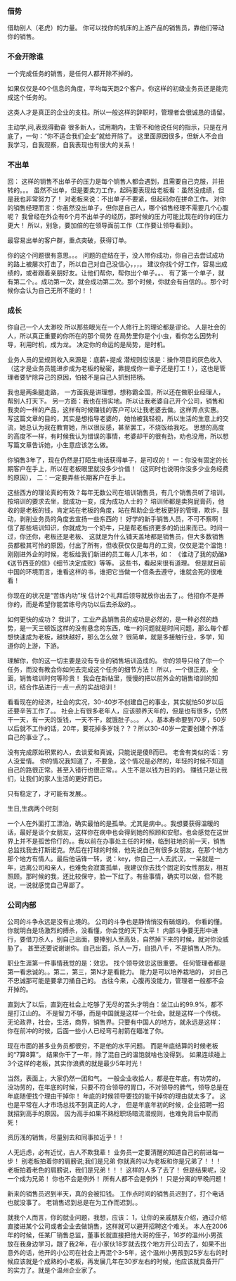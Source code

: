 ### 借势
借助别人（老虎）的力量。 你可以找你的机床的上游产品的销售员，靠他们带动你的销售。



### 不会开除谁
一个完成任务的销售，是任何人都开除不掉的。

如果仅仅是40个信息的角度，平均每天跑2个客户。你这样的初级业务员还是能完成这个任务的。

这类人才是真正的企业的支柱。所以一般这样的辞职时，管理者会很诚恳的请留。

主动学,问,表现得勤奋
很多新人，试用期内，主管不和他说任何的指示，只是在月底了，一句：“你不适合我们企业”就给开除了。 这里面原因很多，但新人不会自我学习，自我观察，自我表现也有很大的关系！






### 不出单
回： 这样的销售不出单子的压力是每个销售人都会遇到，且需要自己克服，并扭转的。。。 虽然不出单，但是要卖力工作，起码要表现给老板看：虽然没成绩，但是我也非常努力了！ 对老板来说：不出单子不要紧，但起码你在拼命工作。 对你的销售经理而言：你虽然没出单子，但你是自己人，哪个销售经理不需要几个心腹呢？ 我曾经在外企有6个月不出单子的经历，那时候的压力可能比现在的你的压力更大！ 所以，别急，要加倍的在领导面前工作（工作要让领导看到）。

最容易出单的客户群，重点突破，获得订单。

你的这个问题很有意思。。。 问题的症结在于，没人带你成功，你自己去尝试成功的路上被屡次打击了，所以自己对自己没信心，，，。 建议你找个好工作，容易出成绩的，或者跟着亲朋好友。让他们帮你，帮你出个单子。。、 有了第一个单子，就有第二个。。成功第一次，就会成功第二次。那个时候，你就会有自信的。。那个时候你会认为自己无所不能的！！





### 成长
你自己一个人太渺校 所以那些眼光在一个人修行上的理论都是谬论。 人是社会的人，所以真正重要的你所在的那个局势 在局势里你是个小虫，看你怎么因势利导，利用时机，成为龙。 决定你的命运的是局势，是时机。

业务人员的显规则收入来源是：底薪+提成 
潜规则应该是：操作项目的灰色收入（这才是业务员能进步成为老板的秘密，靠提成你一辈子还是打工！），这也是管理者要铲除异己的原因，怕被不是自己人抓到把柄。

我也是两条腿走路， 一方面我是讲理想，想称霸全国，所以还在做职业经理人，帮别人打天下。 另一方面：我也在捞实地。所以让我老婆自己开个公司，销售和我卖的一样的产品，这样有时候赚钱的客户可以让我老婆去做。这样弄点实惠。 写这篇文章的目的，其实是想指导老婆的，她怕被我轻视，所以生活的生意上的交流，她总认为我在教育她，所以很反感，甚至罢工，不烧饭给我吃。 思想的高度的高度不一样，有时候我认为错误的事情，老婆却干的很有劲，劝也没用，所以想写篇文章告诉她，小生意应该怎么做。

你销售3年了，现在仍然是打陌生电话获得单子，是可叹的！ 一：你没有固定的长期客户在手上，所以在老板眼里就没多少价值！（这同时也说明你没多少业务经费的原因）， 二：一定要弄些长期客户在手上。

这些西方的理论真的有效？每年无数公司在培训销售员，有几个销售员听了培训，按培训的要求去坐，就成功一变，成为成功人士的？ 培训师都是卖狗屁膏药，他收的是老板的钱，肯定站在老板的角度，站在帮助企业老板更好的管理，欺诈，鼓动，剥削业务员的角度去宣扬一些东西的！ 好学的新手销售人员，不可不察啊！ 信了那些培训知识，你就成为一个奶牛，只是帮老板挤更多的奶出来而已。时间一过，你还你，老板还是老板、 这就是为什么铺天盖地都是销售员，但大多数销售员都极其可怜的原因，付出了所有，但收获仅仅是每月的工资，仅仅是混个温饱！刚刚进外企的时候，老板给我们新进的员工每人几本书，如： 《谁动了我的奶酪》《送节西亚的信》《细节决定成败》等等。 这些书，看起来很有道理。 但是就目前中国的环境而言，谁看这样的书，谁把它当做一个信条去遵守，谁就会死的很难看！

你现在的状况是“苦练内功”埃 估计2个礼拜后领导就放你出去了，。他招你不是养你的，而是希望你能苦练号内功以后去杀敌的。。

如何更快的成功？ 我讲了，工业产品销售员的成功是必然的，是一种必然的趋势，是一天三顿饭这样的没有悬念的东西，唯一的问题就是时间问题，那么每个都想快速成为老板，越快越好，那么怎么做？ 很简单，就是多接触行业，多学，知道你的上游，下游。

理解你，你的这一切主要是没有专业的销售培训造成的。 你的领导只给了你一个任务，而没有教会你如何去完成这个任务的细节方法！ 所以，一个很正规，全面，销售培训时何等珍贵！ 我会在新帖里，慢慢的把以前外企的销售培训的知识，结合作品进行一点一点的实战培训！

看看现在的经济，社会的实况，30-40岁不创建自己的事业，其实就怕50岁以后还要辛苦工作了。。 社会上有很多老年人，应该颐养天年的，但是也有很多，仍然干一天，有一天的饭钱，一天不干，就饿肚子。。。 人，基本寿命要到70岁，50岁以后就不工作的话，20年，要花掉多岁钱？？？所以30-40岁一定要创建个养活自己的事业了。。

没有完成原始积累的人，去谈爱和真诚，只能说是傻B而已。 老舍有类似的话：穷人没爱情。
你的情况我知道了，不要急，这个情况是必然的，年轻的时候不知道自己的路很正常。甚至入错行也很正常。。人生不是以钱为目的的。 赚钱只是让我们，让我们的家人生活的更好而已。

只有稳定了，才可能有发展。。

生日,生病两个时刻

一个人在外面打工漂泊，确实最怕的是孤单。尤其是病中。。我想要获得温暖的话，最好是谈个女朋友，这样你在病中也会得到她的照顾和安慰。也会感觉在这世界上并不是孤苦伶仃的。。我以前在办事处主任的时候，临到驻地的前一天，销售总监找我去打斯诺克。然后在打球的时候，他先说自己有很多女朋友，在那个地方那个地方有情人。最后他话锋一转，说：key，你自己一人去武汉，一呆就是一年，远离公司和亲人，也难免会寂寞孤单，我建议你去找个固定的女性朋友，相互照顾。那时候的我，还比较保守，脸一下红了。有些事情，确实可以做，但不能说，一说就感觉自己卑鄙了。


### 公司内部
公司的斗争永远是没有止境的。 公司的斗争也是静悄悄没有硝烟的。 你看的懂。你就明白是场激烈的搏杀，没看懂，你会觉的天下太平！
内部斗争要无形中进行，要借刀杀人，别自己出面，要捧别人至高处，自然掉下来的时候，就对你没威胁了。 甚至还要说谢谢你。自己出面，杀人一万，自损八千，不是销售人所为。

职业生涯第一件事情我觉的是：效忠。 找个领导效忠这很重要。 任何管理者都是第一看忠诚的。。第二，第三，第N才是看能力。 能力是可以培养栽培的， 对自己不忠诚那可能是要拿刀捅自己的。 古往今来，心腹再没能力，管理者一般都不会开掉的。

直到大了以后，直到在社会上吃够了无尽的苦头才明白：坐江山的99.9%，都不是打江山的。 不是智力不够，而是中国就是这样一个社会。就是这样一个传统。 无论政界，社会，生活，商界，销售界。只要有中国人的地方，就永远是这样： 你在前冲的时候，后面一些小人已经弯弓射箭在瞄准了你。

现在市面的甚多业务员都很穷，不是他的水平问题。 而是年底结算的时候老板的“7算8算”。 结果你干了一年，除了混自己的温饱就啥也没得到。 如果连续碰上3个这样的老板，其实你浪费的就是最少5年时光！

当然，表面上，大家仍然一团和气。 一般企业收拾人，都是在年底，有功劳的，没功劳的，在年底的时候，只要不符合领导的胃口，不对领导的脾气，领导总是在年底随便找个理由干掉你！ 年底的时候领导要找的能干掉你的理由就太多了。 这也是平常在人才市场总找不到真正的人才， 但是年底年初的时候，企业招聘一招就招到高手的原因。 因为高手如果不熟稔职场暗流潜规则，也难免背后中箭而死！

资历浅的销售，尽量别去和同事拉近乎！！

人无远虑，必有近忧，古人不欺我辈！ 业务员一定要清醒的知道自己的前进每一步！ 别老板拍着你的肩膀说;我们是兄弟 你就真的以为老板和你是兄弟了！！！ 老板拍着老色的肩膀说，我们是兄弟！！！ 这样的人多了去了！ 但是结果呢，没一个成为兄弟！ 你也不会是例外！ 所有人都不会是例外！ 只是分离的早晚问题！

新来的销售员迟到半天，真的会被扣钱。 工作点时间的销售员迟到了，打个电话也就没事了。 老销售迟到总是在为工作而迟到。。

就我个人而言，你的就业问题，我想，应该： 
1，让你的亲戚朋友介绍，通过介绍直接进某个公司或者企业去做销售，这样就可以避开招聘这个难关。 本人在2006年的时候，任某厂销售总监，董事长就直接把他大哥的侄子，16岁的温州小男孩放在我身边学习，跟了我2年，在小家伙18岁就去找个地方开公司去了，如果不出意外的话，他开的小公司在社会上再混个3-5年，这个温州小男孩到25岁左右的时候应该就是个成熟的小老板，再发展几年在30岁左右的时候，他应该就具备开厂的实力了。就是个温州企业家了。